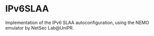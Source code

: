 # IPv6SLAA
Implementation of the IPv6 SLAA autoconfiguration, using the NEMO emulator by NetSec Lab@UniPR.
